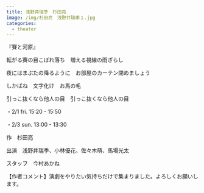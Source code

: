 ```yaml
---
title: 浅野井瑞季　杉田亮
image: /img/杉田亮　浅野井瑞季１.jpg
categories:
  - theater
---
```

『賽と河原』

転がる賽の目こぼれ落ち　増える視線の雨ざらし

夜にはまぶたの降るように　お部屋のカーテン閉めましょう

しかばね　文字化け　お馬の毛

引っこ抜くなら他人の目　引っこ抜くなら他人の目

・2/1 fri.  15:20 - 15:50

・2/3 sun.  13:00 - 13:30

作　杉田亮

出演　浅野井瑞季、小林優花、佐々木萌、馬場光太

スタッフ　今村あかね  

【作者コメント】演劇をやりたい気持ちだけで集まりました。よろしくお願いします。
